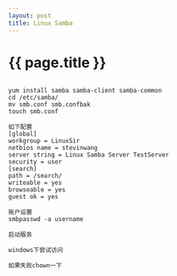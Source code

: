```yaml
---
layout: post
title: Linux Samba
---
```


{{ page.title }}
================
<pre>
<code>
yum install samba samba-client samba-common
cd /etc/samba/
mv smb.conf smb.confbak
touch smb.conf

如下配置
[global]     
workgroup = LinuxSir
netbios name = stevinwang
server string = Linux Samba Server TestServer
security = user
[search]
path = /search/
writeable = yes
browseable = yes 
guest ok = yes

账户设置
smbpasswd -a username

启动服务

windows下尝试访问

如果失败chown一下
</code>
</pre>
